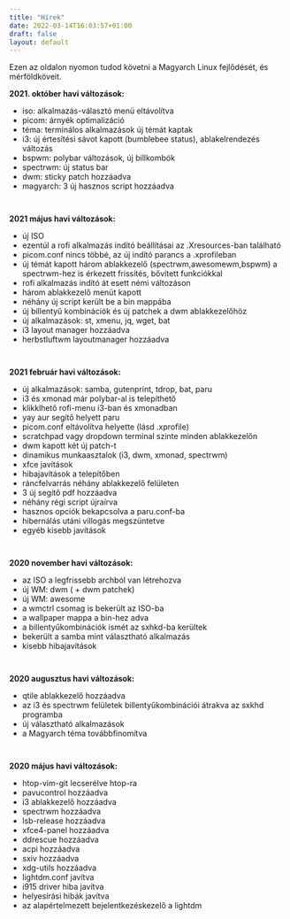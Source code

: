 ```yaml
---
title: "Hírek"
date: 2022-03-14T16:03:57+01:00
draft: false
layout: default
---
```

Ezen az oldalon nyomon tudod követni a Magyarch Linux fejlődését, és mérföldköveit.

**2021. október havi változások:**

- iso: alkalmazás-választó menü eltávolítva
- picom: árnyék optimalizáció
- téma: terminálos alkalmazások új témát kaptak
- i3: új értesítési sávot kapott (bumblebee status), ablakelrendezés változás
- bspwm: polybar változások, új billkombók
- spectrwm: új status bar
- dwm: sticky patch hozzáadva
- magyarch: 3 új hasznos script hozzáadva
```
```
```
```
**2021 május havi változások:**

- új ISO
- ezentúl a rofi alkalmazás indító beállításai az .Xresources-ban található
- picom.conf nincs többé, az új indító parancs a .xprofileban
- új témát kapott három ablakkezelő (spectrwm,awesomewm,bspwm) a spectrwm-hez is érkezett frissítés, bővített funkciókkal
- rofi alkalmazás indító át esett némi változáson
- három ablakkezelő menüt kapott
- néhány új script került be a bin mappába
- új billentyű kombinációk és új patchek a dwm ablakkezelőhöz
- új alkalmazások: st, xmenu, jq, wget, bat
- i3 layout manager hozzáadva
- herbstluftwm layoutmanager hozzáadva
```
```
```
```
**2021 február havi változások:**

- új alkalmazások: samba, gutenprint, tdrop, bat, paru
- i3 és xmonad már polybar-al is telepíthető
- klikklhető rofi-menu i3-ban és xmonadban
- yay aur segítő helyett paru
- picom.conf eltávolítva helyette (lásd .xprofile)
- scratchpad vagy dropdown terminal szinte minden ablakkezelőn
- dwm kapott két új patch-t
- dinamikus munkaasztalok (i3, dwm, xmonad, spectrwm)
- xfce javítások
- hibajavítások a telepítőben
- ráncfelvarrás néhány ablakkezelő felületen
- 3 új segítő pdf hozzáadva
- néhány régi script újraírva
- hasznos opciók bekapcsolva a paru.conf-ba
- hibernálás utáni villogás megszüntetve
- egyéb kisebb javítások
```
```
```
```
**2020 november havi változások:**

- az ISO a legfrissebb archból van létrehozva
- új WM: dwm ( + dwm patchek)
- új WM: awesome
- a wmctrl csomag is bekerült az ISO-ba
- a wallpaper mappa a bin-hez adva
- a billentyűkombinációk ismét az sxhkd-ba kerültek
- bekerült a samba mint választható alkalmazás
- kisebb hibajavítások
```
```
```
```
**2020 augusztus havi változások:**

- qtile ablakkezelő hozzáadva
- az i3 és spectrwm felületek billentyűkombinációi átrakva az sxkhd programba
- új választható alkalmazások
- a Magyarch téma továbbfinomítva
```
```
```
```
**2020 május havi változások:**

- htop-vim-git lecserélve htop-ra
- pavucontrol hozzáadva
- i3 ablakkezelő hozzáadva
- spectrwm hozzáadva
- lsb-release hozzáadva
- xfce4-panel hozzáadva
- ddrescue hozzáadva
- acpi hozzáadva
- sxiv hozzáadva
- xdg-utils hozzáadva
- lightdm.conf javítva
- i915 driver hiba javítva
- helyesírási hibák javítva
- az alapértelmezett bejelentkezéskezelő a lightdm
